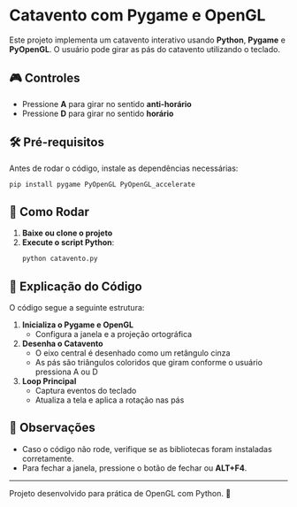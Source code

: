# Catavento com Pygame e OpenGL

Este projeto implementa um catavento interativo usando **Python**, **Pygame** e **PyOpenGL**. O usuário pode girar as pás do catavento utilizando o teclado.

## 🎮 Controles
- Pressione **A** para girar no sentido **anti-horário**
- Pressione **D** para girar no sentido **horário**

## 🛠️ Pré-requisitos
Antes de rodar o código, instale as dependências necessárias:
```sh
pip install pygame PyOpenGL PyOpenGL_accelerate
```

## 🚀 Como Rodar
1. **Baixe ou clone o projeto**
2. **Execute o script Python**:
   ```sh
   python catavento.py
   ```

## 📝 Explicação do Código
O código segue a seguinte estrutura:
1. **Inicializa o Pygame e OpenGL**
   - Configura a janela e a projeção ortográfica
2. **Desenha o Catavento**
   - O eixo central é desenhado como um retângulo cinza
   - As pás são triângulos coloridos que giram conforme o usuário pressiona A ou D
3. **Loop Principal**
   - Captura eventos do teclado
   - Atualiza a tela e aplica a rotação nas pás

## 📌 Observações
- Caso o código não rode, verifique se as bibliotecas foram instaladas corretamente.
- Para fechar a janela, pressione o botão de fechar ou **ALT+F4**.

---
Projeto desenvolvido para prática de OpenGL com Python. 🚀

